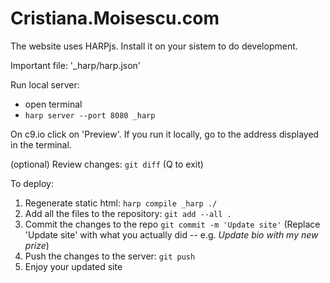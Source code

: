 Cristiana.Moisescu.com
======================

The website uses HARPjs. Install it on your sistem to do development.

Important file: '_harp/harp.json'

Run local server:

* open terminal
* `harp server --port 8080 _harp`

On c9.io click on 'Preview'. If you run it locally, go to the address displayed in the terminal.

(optional) Review changes: `git diff` (Q to exit)

To deploy:

1. Regenerate static html: `harp compile _harp ./`
2. Add all the files to the repository: `git add --all .`
3. Commit the changes to the repo `git commit -m 'Update site'` (Replace 'Update site' with what you actually did -- e.g. _Update bio with my new prize_)
4. Push the changes to the server: `git push`
5. Enjoy your updated site